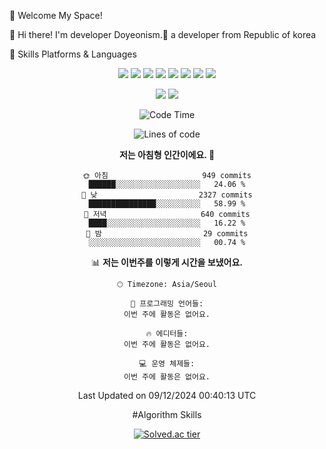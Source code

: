 🤞 Welcome My Space!

👋 Hi there! I'm developer Doyeonism.🚀 a developer from Republic of korea

💪 Skills
Platforms & Languages

<div align="center">
<p>
  <img src="https://img.shields.io/badge/Next.js-000000?style=flat-square&logo=Next.js&logoColor=white"/>
  <img src="https://img.shields.io/badge/React-61DAFB?style=flat-square&logo=React&logoColor=black"/>
  <img src="https://img.shields.io/badge/ReactQuery-FF4154?style=flat-square&logo=ReactQuery&logoColor=white"/>
  <img src="https://img.shields.io/badge/Axios-5A29E4?style=flat-square&logo=axios&logoColor=white"/>
  <img src="https://img.shields.io/badge/Storybook-FF4785?style=flat-square&logo=storybook&logoColor=white"/>
  <img src="https://img.shields.io/badge/GitHub-181717?style=flat-square&logo=Github&logoColor=white"/>
  <img src="https://img.shields.io/badge/Emotion-DB7093?style=flat-square&logo=emotion&logoColor=white"/>
  <img src="https://img.shields.io/badge/Webpack-8DD6F9?style=flat-square&logo=webpack&logoColor=black"/>
</p>

<p>
  <img src="https://img.shields.io/badge/TypeScript-3178C6?style=flat-square&logo=TypeScript&logoColor=white"/>
  <img src="https://img.shields.io/badge/Javascript-F7DF1E?style=flat-square&logo=JavaScript&logoColor=white"/>
</p>

<!--START_SECTION:waka-->

![Code Time](http://img.shields.io/badge/Code%20Time-0%20secs-blue)

![Lines of code](https://img.shields.io/badge/%EC%A0%80%EB%8A%94%20%EC%97%AC%ED%83%9C%EA%B9%8C%EC%A7%80%20-6.7%20million%20%EC%A4%84%EC%9D%98%20%EC%BD%94%EB%93%9C%EB%A5%BC%20%EC%9E%91%EC%84%B1%ED%96%88%EC%96%B4%EC%9A%94.-blue)

**저는 아침형 인간이에요. 🐤**

```text
🌞 아침                     949 commits         ██████░░░░░░░░░░░░░░░░░░░   24.06 %
🌆 낮　                     2327 commits        ███████████████░░░░░░░░░░   58.99 %
🌃 저녁                     640 commits         ████░░░░░░░░░░░░░░░░░░░░░   16.22 %
🌙 밤　                     29 commits          ░░░░░░░░░░░░░░░░░░░░░░░░░   00.74 %
```

📊 **저는 이번주를 이렇게 시간을 보냈어요.**

```text
🕑︎ Timezone: Asia/Seoul

💬 프로그래밍 언어들:
이번 주에 활동은 없어요.

🔥 에디터들:
이번 주에 활동은 없어요.

💻 운영 체제들:
이번 주에 활동은 없어요.
```

Last Updated on 09/12/2024 00:40:13 UTC

<!--END_SECTION:waka-->

#Algorithm Skills

[![Solved.ac
tier](http://mazassumnida.wtf/api/generate_badge?boj=jdy0210)](https://solved.ac/jdy0210)

</div>
